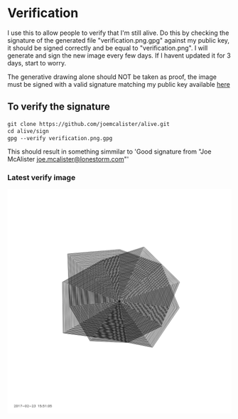 # Verification
I use this to allow people to verify that I'm still alive. Do this by checking the signature of the generated file "verification.png.gpg" against my public key, it should be signed correctly and be equal to "verification.png". I will generate and sign the new image every few days. If I havent updated it for 3 days, start to worry.

The generative drawing alone should NOT be taken as proof, the image must be signed with a valid signature matching my public key available [here](https://keybase.io/portablestorm/key.asc)

## To verify the signature
```Shell
git clone https://github.com/joemcalister/alive.git
cd alive/sign
gpg --verify verification.png.gpg
```
This should result in something simmilar to 'Good signature from "Joe McAlister <joe.mcalister@lonestorm.com>"'

### Latest verify image
![Verify Image](/sign/verification.png?raw=true "Verification Image")